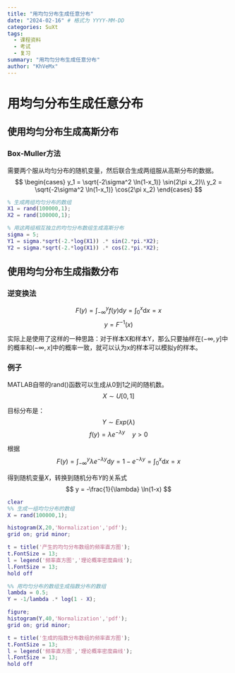 ```yaml
---
title: "用均匀分布生成任意分布"
date: "2024-02-16" # 格式为 YYYY-MM-DD
categories: SuXt
tags:
  - 课程资料
  - 考试
  - 复习
summary: "用均匀分布生成任意分布"
author: "KhVeMx"
---
```


# 用均匀分布生成任意分布

## 使用均匀分布生成高斯分布

### Box-Muller方法

需要两个服从均匀分布的随机变量，然后联合生成两组服从高斯分布的数据。
$$
\begin{cases}
    y_1 = \sqrt{-2\sigma^2 \ln(1-x_1)} \sin(2\pi x_2)\\
    y_2 = \sqrt{-2\sigma^2 \ln(1-x_1)} \cos(2\pi x_2)
\end{cases}
$$

```matlab
% 生成两组均匀分布的数组
X1 = rand(100000,1);
X2 = rand(100000,1);

% 用这两组相互独立的均匀分布数组生成高斯分布
sigma = 5;
Y1 = sigma.*sqrt(-2.*log(X1)) .* sin(2.*pi.*X2);
Y2 = sigma.*sqrt(-2.*log(X1)) .* cos(2.*pi.*X2);
```


## 使用均匀分布生成指数分布
### 逆变换法

$$
    F(y) = \int_{-\infty}^{y} f(y) \mathrm{d}y
    = \int_{0}^{x} \mathrm{d}x 
    = x
$$
$$
    y = F^{-1}(x)
$$

实际上是使用了这样的一种思路：对于样本X和样本Y，那么只要抽样在$(-\infty,y]$中的概率和$(-\infty,x]$中的概率一致，就可以认为x的样本可以模拟y的样本。

### 例子

MATLAB自带的rand()函数可以生成从0到1之间的随机数。
$$
    X \sim U[0, 1]
$$

目标分布是：
$$
    Y \sim Exp(\lambda)
$$
$$
    f(y) = \lambda e^{-\lambda y} \quad y > 0
$$

根据
$$
    F(y) = \int_{-\infty}^{y} \lambda e^{-\lambda y} \mathrm{d}y
    = 1 - e^{-\lambda y}
    = \int_{0}^{x} \mathrm{d}x 
    = x
$$

得到随机变量$X$，转换到随机分布$Y$的关系式
$$
    y = -\frac{1}{\lambda} \ln(1-x)
$$

``` matlab
clear
%% 生成一组均匀分布的数组
X = rand(100000,1);

histogram(X,20,'Normalization','pdf'); 
grid on; grid minor;

t = title('产生的均匀分布数组的频率直方图');
t.FontSize = 13;
l = legend('频率直方图','理论概率密度曲线');
l.FontSize = 13;
hold off

%% 用均匀分布的数组生成指数分布的数组
lambda = 0.5;
Y = -1/lambda .* log(1 - X);

figure;
histogram(Y,40,'Normalization','pdf'); 
grid on; grid minor;

t = title('生成的指数分布数组的频率直方图');
t.FontSize = 13;
l = legend('频率直方图','理论概率密度曲线');
l.FontSize = 13;
hold off
```
